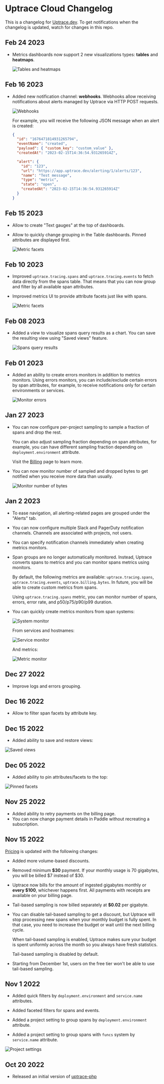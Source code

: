 # Uptrace Cloud Changelog

This is a changelog for [Uptrace.dev](https://uptrace.dev/). To get notifications when the changelog
is updated, watch for changes in this repo.

## Feb 24 2023

- Metrics dashboards now support 2 new visualizations types: **tables** and **heatmaps**.

  ![Tables and heatmaps](./image/2023-02-23_heatmap-table.png)

## Feb 16 2023

- Added new notification channel: **webhooks**. Webhooks allow receiving notifications about alerts
  managed by Uptrace via HTTP POST requests.

  ![Webhooks](./image/2023-02-16_webhooks.png)

  For example, you will receive the following JSON message when an alert is created:

  ```json
  {
    "id": "1676471814931265794",
    "eventName": "created",
    "payload": { "custom_key": "custom_value" },
    "createdAt": "2023-02-15T14:36:54.931265914Z",

    "alert": {
      "id": "123",
      "url": "https://app.uptrace.dev/alerting/1/alerts/123",
      "name": "Test message",
      "type": "metric",
      "state": "open",
      "createdAt": "2023-02-15T14:36:54.931265914Z"
    }
  }
  ```

## Feb 15 2023

- Allow to create "Text gauges" at the top of dashboards.

- Allow to quickly change grouping in the Table dashboards. Pinned attributes are displayed first.

  ![Metric facets](./image/2023-02-15_text-gauges.png)

## Feb 10 2023

- Improved `uptrace.tracing.spans` and `uptrace.tracing.events` to fetch data directly from the
  spans table. That means that you can now group and filter by all available span attributes.

- Improved metrics UI to provide attribute facets just like with spans.

  ![Metric facets](./image/2023-02-10_metric-facets.png)

## Feb 08 2023

- Added a view to visualize spans query results as a chart. You can save the resulting view using
  "Saved views" feature.

  ![Spans query results](./image/2023-02-08_spans-timeseries.png)

## Feb 01 2023

- Added an ability to create errors monitors in addition to metrics monitors. Using errors monitors,
  you can include/exclude certain errors by span attributes, for example, to receive notifications
  only for certain environments or services.

  ![Monitor errors](./image/2023-02-01_monitor-errors.png)

## Jan 27 2023

- You can now configure per-project sampling to sample a fraction of spans and drop the rest.

  You can also adjust sampling fraction depending on span attributes, for example, you can have
  different sampling fraction depending on `deployment.environment` attribute.

  Visit the [Billing](https://app.uptrace.dev/billing) page to learn more.

- You can now monitor number of sampled and dropped bytes to get notified when you receive more data
  than usually.

  ![Monitor number of bytes](./image/2023-01-27_monitor-bytes.png)

## Jan 2 2023

- To ease navigation, all alerting-related pages are grouped under the "Alerts" tab.

- You can now configure multiple Slack and PagerDuty notification channels. Channels are associated
  with projects, not users.

- You can specify notification channels immediately when creating metrics monitors.

- Span groups are no longer automatically monitored. Instead, Uptrace converts spans to metrics and
  you can monitor spans metrics using monitors.

  By default, the following metrics are available: `uptrace.tracing.spans`,
  `uptrace.tracing.events`, `uptrace.billing.bytes`. In future, you will be able to create custom
  metrics from spans.

  Using `uptrace.tracing.spans` metric, you can monitor number of spans, errors, error rate, and
  p50/p75/p90/p99 duration.

- You can quickly create metrics monitors from span systems:

  ![System monitor](./image/2023-01-02_system-monitor.png)

  From services and hostnames:

  ![Service monitor](./image/2023-01-02_service-monitor.png)

  And metrics:

  ![Metric monitor](./image/2023-01-02_metric-monitor.png)

## Dec 27 2022

- Improve logs and errors grouping.

## Dec 16 2022

- Allow to filter span facets by attribute key.

## Dec 15 2022

- Added ability to save and restore views:

![Saved views](./image/2022-12-15_saved-views.png)

## Dec 05 2022

- Added ability to pin attributes/facets to the top:

![Pinned facets](./image/2022-12-05_pinned-facets.png)

## Nov 25 2022

- Added ability to retry payments on the billing page.
- You can now change payment details in Paddle without recreating a subscription.

## Nov 15 2022

[Pricing](https://uptrace.dev/pricing/) is updated with the following changes:

- Added more volume-based discounts.

- Removed minimum **$30** payment. If your monthly usage is 70 gigabytes, you will be billed $7
  instead of $30.

- Uptrace now bills for the amount of ingested gigabytes monthly or **every $100**, whichever
  happens first. All payments with receipts are available on your billing page.

- Tail-based sampling is now billed separately at **$0.02** per gigabyte.

- You can disable tail-based sampling to get a discount, but Uptrace will stop processing new spans
  when your monthly budget is fully spent. In that case, you need to increase the budget or wait
  until the next billing cycle.

  When tail-based sampling is enabled, Uptrace makes sure your budget is spent uniformly across the
  month so you always have fresh statistics.

  Tail-based sampling is disabled by default.

- Starting from December 1st, users on the free tier won't be able to use tail-based sampling.

## Nov 1 2022

- Added quick filters by `deployment.environment` and `service.name` attributes.

- Added faceted filters for spans and events.

- Added a project setting to group spans by `deployment.environment` attribute.

- Added a project setting to group spans with `funcs` system by `service.name` attribute.

![Project settings](./image/2022-11-01_project-settings.png)

## Oct 20 2022

- Released an initial version of [uptrace-php](https://github.com/uptrace/uptrace-php)
